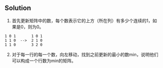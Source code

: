 ## Solution

1. 首先更新矩阵中的数，每个数表示它的上方（所在列）有多少个连续的1，如果是0，则为0。

```
1 0 1       1 0 1
1 1 0  -->  2 1 0
1 1 0       3 2 0
```

2. 对于每一行的每一个数，向左移动，找到之前更新的最小的数min，说明他们可以构成一个行数为min的矩阵。
